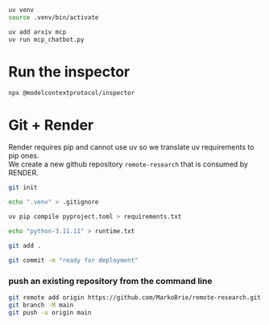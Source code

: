 ```bash
uv venv
source .venv/bin/activate

uv add arxiv mcp
uv run mcp_chatbot.py
```

# Run the inspector
```npx @modelcontextprotocol/inspector```


# Git + Render 

Render requires pip and cannot use uv so we translate uv requirements to pip ones.  
We create a new github repository ```remote-research``` that is consumed by RENDER.

```bash
git init
```

```bash 
echo ".venv" > .gitignore
```

```bash 
uv pip compile pyproject.toml > requirements.txt
```

```bash 
echo "python-3.11.11" > runtime.txt
```

```bash 
git add .
```

```bash
git commit -m "ready for deployment"
```

### push an existing repository from the command line

```bash
git remote add origin https://github.com/MarkoBrie/remote-research.git
git branch -M main
git push -u origin main
```